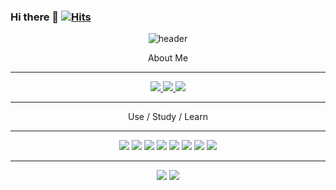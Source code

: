 ### Hi there 👋 [![Hits](https://hits.seeyoufarm.com/api/count/incr/badge.svg?url=https%3A%2F%2Fgithub.com%2FGardener-Soul&count_bg=%230E80AE&title_bg=%239020DF&icon=&icon_color=%23E7E7E7&title=Visit&edge_flat=false)](https://hits.seeyoufarm.com)
<div align="center">
  
  ![header](https://capsule-render.vercel.app/api?type=cylinder&color=000000&height=150&section=header&text=Gardener_박은수&fontColor=ffffff&fontSize=70&animation=fadeIn&fontAlignY=55)
</div>

<p align="center">About Me</p>
<hr>
<div  align="center">
  <a href="https://velog.io/@gardener/posts" target="_blank">
    <img src="https://img.shields.io/badge/Velog-20C997?style=for-the-badge&logo=Velog&logoColor=white" />
  </a>
  <a href="https://blog.naver.com/str-pes" target="_blank">
    <img src="https://img.shields.io/badge/Naver Blog-03C75A?style=for-the-badge&logo=Naver&logoColor=white"/>
  </a>
  <a href="https://www.instagram.com/gardener_soul/" target="_blank">
    <img src="https://img.shields.io/badge/Instagram-E4405F?style=for-the-badge&logo=instagram&logoColor=white" />
  </a>
</div>

<hr>

<p align="center">Use / Study / Learn</p>
<hr>
<div align="center">
  <img src="https://img.shields.io/badge/JAVA-007396?style=for-the-badge&logo=JAVA&logoColor=white">
  <img src="https://img.shields.io/badge/JSS-F7DF1E?style=for-the-badge&logo=JSS&logoColor=black">
  <img src="https://img.shields.io/badge/React-61DAFB?style=flat-square&logo=React&logoColor=black"/>
  <img src="https://img.shields.io/badge/Typescript-3178C6?style=flat-square&logo=Typescript&logoColor=white"/>
  <img src="https://img.shields.io/badge/Tailwind CSS-06B6D4?style=flat-square&logo=Tailwind CSS&logoColor=white"/>
  <img src="https://img.shields.io/badge/Spring-6DB33F?style=for-the-badge&logo=Spring&logoColor=white">
  <img src="https://img.shields.io/badge/MySQL-4479A1?style=for-the-badge&logo=MySQL&logoColor=white">
  <img src="https://img.shields.io/badge/github-181717?style=for-the-badge&logo=github&logoColor=white">
</div>
<hr>

<p align="center">
  <img src="https://github-readme-stats.vercel.app/api?username=Gardener-Soul&show_icons=true&theme=radical" />
  <img src="http://mazassumnida.wtf/api/v2/generate_badge?boj=wbypes18" />
</p>
